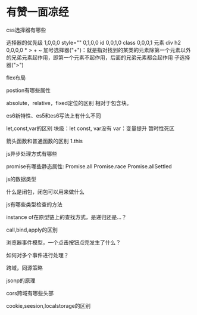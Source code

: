 # 有赞一面凉经

css选择器有哪些

选择器的优先级
1,0,0,0 style=""
0,1,0,0 id
0,0,1,0 class
0,0,0,1 元素 div h2
0,0,0,0 * > + ~ 
加号选择器("+")：就是指对找到的某类的元素除第一个元素以外的兄弟元素起作用，即第一个元素不起作用，后面的兄弟元素都会起作用
子选择器(">")

flex布局

postion有哪些属性

absolute，relative，fixed定位的区别
相对于包含块。

es6新特性、es5和es6写法上有什么不同

let,const,var的区别
块级：let const,  var没有
var：变量提升
暂时性死区

箭头函数和普通函数的区别
1.this

js异步处理方式有哪些

promise有哪些静态属性:
Promise.all
Promise.race
Promise.allSettled


js的数据类型


什么是闭包，闭包可以用来做什么

js有哪些类型检查的方法

instance of在原型链上的查找方式，是递归还是...？

call,bind,apply的区别

浏览器事件模型，一个点击按钮点完发生了什么？

如何对多个事件进行处理？

跨域，同源策略

jsonp的原理

cors跨域有哪些头部

cookie,seesion,localstorage的区别
